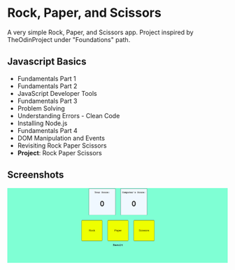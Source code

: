 # Rock, Paper, and Scissors

A very simple Rock, Paper, and Scissors app. Project inspired by TheOdinProject under "Foundations" path.

## Javascript Basics

- Fundamentals Part 1
- Fundamentals Part 2
- JavaScript Developer Tools
- Fundamentals Part 3
- Problem Solving
- Understanding Errors - Clean Code
- Installing Node.js
- Fundamentals Part 4
- DOM Manipulation and Events
- Revisiting Rock Paper Scissors
- <b>Project</b>: Rock Paper Scissors

## Screenshots

<img src = "https://github.com/Onionie/TheOdinProject/blob/main/3_RockPaperScissors/Screenshots/1.PNG">
